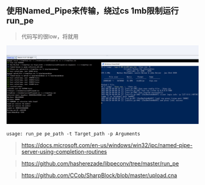 ## 使用Named_Pipe来传输，绕过cs 1mb限制运行run_pe
> 代码写的很low，将就用


![](https://github.com/dust-life/test/blob/main/run.png)

```
usage: run_pe pe_path -t Target_path -p Arguments
```

> https://docs.microsoft.com/en-us/windows/win32/ipc/named-pipe-server-using-completion-routines

> https://github.com/hasherezade/libpeconv/tree/master/run_pe

> https://github.com/CCob/SharpBlock/blob/master/upload.cna
